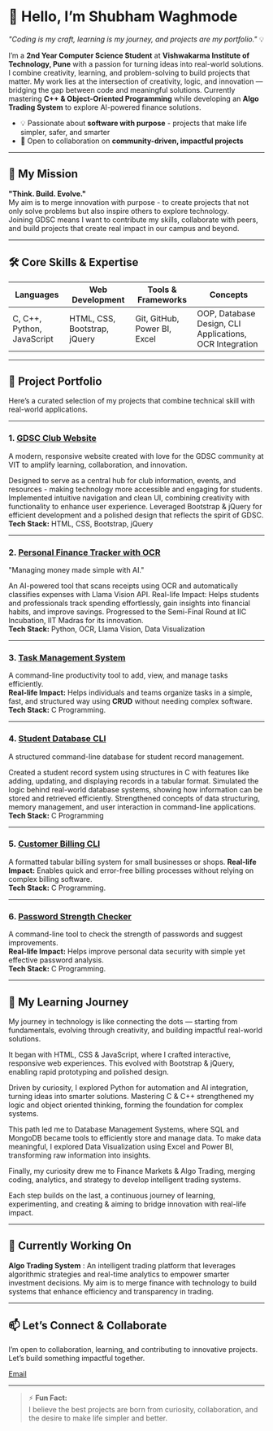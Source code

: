 # 👋 **Hello, I’m Shubham Waghmode** 
*"Coding is my craft, learning is my journey, and projects are my portfolio."* 💡 

I’m a **2nd Year Computer Science Student** at **Vishwakarma Institute of Technology, Pune** with a passion for turning ideas into real-world solutions.  
I combine creativity, learning, and problem-solving to build projects that matter. My work lies at the intersection of creativity, logic, and innovation — bridging the gap between code and meaningful solutions.
Currently mastering **C++ & Object-Oriented Programming** while developing an **Algo Trading System** to explore AI-powered finance solutions.
- 💡 Passionate about **software with purpose** - projects that make life simpler, safer, and smarter  
- 🤝 Open to collaboration on **community-driven, impactful projects** 

---

## 🌟 **My Mission**
**"Think. Build. Evolve."**  
My aim is to merge innovation with purpose - to create projects that not only solve problems but also inspire others to explore technology.  
Joining GDSC means I want to contribute my skills, collaborate with peers, and build projects that create real impact in our campus and beyond.

---

## 🛠 **Core Skills & Expertise**
| Languages                  | Web Development              | Tools & Frameworks           | Concepts                                                |
|----------------------------|------------------------------|------------------------------|---------------------------------------------------------|
| C, C++, Python, JavaScript | HTML, CSS, Bootstrap, jQuery | Git, GitHub, Power BI, Excel | OOP, Database Design, CLI Applications, OCR Integration |

---

## 📂 **Project Portfolio**
Here’s a curated selection of my projects that combine technical skill with real-world applications.

---

### **1. [GDSC Club Website](https://github.com/ShubhamWaghmode30/GDSC-Club-Website)**
A modern, responsive website created with love for the GDSC community at VIT to amplify learning, collaboration, and innovation.

Designed to serve as a central hub for club information, events, and resources - making technology more accessible and engaging for students.
Implemented intuitive navigation and clean UI, combining creativity with functionality to enhance user experience.
Leveraged Bootstrap & jQuery for efficient development and a polished design that reflects the spirit of GDSC.  
**Tech Stack:** HTML, CSS, Bootstrap, jQuery

---

### **2. [Personal Finance Tracker with OCR](https://github.com/ShubhamWaghmode30/Personal-Finance-Tracker-OCR)**
"Managing money made simple with AI."

An AI-powered tool that scans receipts using OCR and automatically classifies expenses with Llama Vision API.
Real-life Impact: Helps students and professionals track spending effortlessly, gain insights into financial habits, and improve savings. Progressed to the Semi-Final Round at IIC Incubation, IIT Madras for its innovation.  
**Tech Stack:** Python, OCR, Llama Vision, Data Visualization

---

### **3. [Task Management System](https://github.com/ShubhamWaghmode30/Task-Management-System)**
A command-line productivity tool to add, view, and manage tasks efficiently.  
**Real-life Impact:** Helps individuals and teams  organize tasks in a simple, fast, and structured way using **CRUD** without needing complex software.  
**Tech Stack:** C Programming.

---

### **4. [Student Database CLI](https://github.com/ShubhamWaghmode30/Student-Database-CLI)**
A structured command-line database for student record management.  

Created a student record system using structures in C with features like adding, updating, and displaying records in a tabular format.
Simulated the logic behind real-world database systems, showing how information can be stored and retrieved efficiently.
Strengthened concepts of data structuring, memory management, and user interaction in command-line applications.  
**Tech Stack:**  C Programming

---

### **5. [Customer Billing CLI](https://github.com/ShubhamWaghmode30/Customer-Billing-System)**
A formatted tabular billing system for small businesses or shops.
**Real-life Impact:** Enables quick and error-free billing processes without relying on complex billing software.  
**Tech Stack:** C Programming.

---

### **6. [Password Strength Checker](https://github.com/ShubhamWaghmode30/Password-Checker)**
A command-line tool to check the strength of passwords and suggest improvements.  
**Real-life Impact:** Helps improve personal data security with simple yet effective password analysis.  
**Tech Stack:** C Programming.

---

## 🌱 **My Learning Journey**

My journey in technology is like connecting the dots — starting from fundamentals, evolving through creativity, and building impactful real-world solutions.

It began with HTML, CSS & JavaScript, where I crafted interactive, responsive web experiences. This evolved with Bootstrap & jQuery, enabling rapid prototyping and polished design.

Driven by curiosity, I explored Python for automation and AI integration, turning ideas into smarter solutions. Mastering C & C++ strengthened my logic and object oriented thinking, forming the foundation for complex systems.

This path led me to Database Management Systems, where SQL and MongoDB became tools to efficiently store and manage data. To make data meaningful, I explored Data Visualization using Excel and Power BI, transforming raw information into insights.

Finally, my curiosity drew me to Finance Markets & Algo Trading, merging coding, analytics, and strategy to develop intelligent trading systems.

Each step builds on the last, a continuous journey of learning, experimenting, and creating & aiming to bridge innovation with real-life impact.

---

## 🚧 **Currently Working On**
**Algo Trading System** : An intelligent trading platform that leverages algorithmic strategies and real-time analytics to empower smarter investment decisions. My aim is to merge finance with technology to build systems that enhance efficiency and transparency in trading.

---

## 📫 **Let’s Connect & Collaborate**
I’m open to collaboration, learning, and contributing to innovative projects.  
Let’s build something impactful together.  

[Email](mailto:shubhamwaghmode30@gmail.com)

---

> ⚡ **Fun Fact:**  
> I believe the best projects are born from curiosity, collaboration, and the desire to make life simpler and better.
